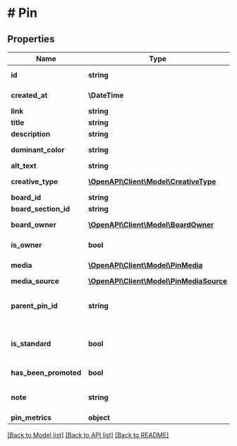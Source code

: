 # # Pin

## Properties

Name | Type | Description | Notes
------------ | ------------- | ------------- | -------------
**id** | **string** |  | [optional] [readonly]
**created_at** | **\DateTime** |  | [optional] [readonly]
**link** | **string** |  | [optional]
**title** | **string** |  | [optional]
**description** | **string** |  | [optional]
**dominant_color** | **string** | Dominant pin color. Hex number, e.g. \\\&quot;#6E7874\\\&quot;. | [optional]
**alt_text** | **string** |  | [optional]
**creative_type** | [**\OpenAPI\Client\Model\CreativeType**](CreativeType.md) |  | [optional] [readonly]
**board_id** | **string** | The board to which this Pin belongs. | [optional]
**board_section_id** | **string** | The board section to which this Pin belongs. | [optional]
**board_owner** | [**\OpenAPI\Client\Model\BoardOwner**](BoardOwner.md) |  | [optional] [readonly]
**is_owner** | **bool** | Whether the \&quot;operation user_account\&quot; is the Pin owner. | [optional] [readonly]
**media** | [**\OpenAPI\Client\Model\PinMedia**](PinMedia.md) |  | [optional] [readonly]
**media_source** | [**\OpenAPI\Client\Model\PinMediaSource**](PinMediaSource.md) |  | [optional]
**parent_pin_id** | **string** | The source pin id if this pin was saved from another pin. &lt;a href&#x3D;\&quot;https://help.pinterest.com/article/save-pins-on-pinterest\&quot;&gt;Learn more&lt;/a&gt;. | [optional]
**is_standard** | **bool** | Whether the Pin is standard or not. See documentation on &lt;a href&#x3D;\&quot;/docs/api-features/content-overview/\&quot;&gt;Changes to Pin creation&lt;/a&gt; for more information. | [optional]
**has_been_promoted** | **bool** | Whether the Pin has been promoted or not. | [optional] [readonly]
**note** | **string** | Private note for this Pin. &lt;a href&#x3D;\&quot;https://help.pinterest.com/en/article/add-notes-to-your-pins\&quot;&gt;Learn more&lt;/a&gt;. | [optional]
**pin_metrics** | **object** | Pin metrics with associated time intervals if any. | [optional]

[[Back to Model list]](../../README.md#models) [[Back to API list]](../../README.md#endpoints) [[Back to README]](../../README.md)
